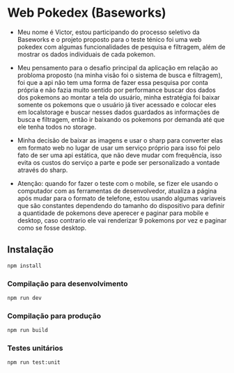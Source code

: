 # Web Pokedex (Baseworks)

- Meu nome é Victor, estou participando do processo seletivo da Baseworks e o projeto proposto para o teste ténico foi uma web pokedex com algumas funcionalidades de pesquisa e filtragem, além de mostrar os dados individuais de cada pokemon.

- Meu pensamento para o desafio principal da aplicação em relação ao probloma proposto (na minha visão foi o sistema de busca e filtragem), foi que a api não tem uma forma de fazer essa pesquisa por conta própria e não fazia muito sentido por performance buscar dos dados dos pokemons ao montar a tela do usuário, minha estratégia foi baixar somente os pokemons que o usuário já tiver acessado e colocar eles em localstorage e buscar nesses dados guardados as informações de busca e filtragem, então ir baixando os pokemons por demanda até que ele tenha todos no storage.

- Minha decisão de baixar as imagens e usar o sharp para converter elas em formato web no lugar de usar um serviço próprio para isso foi pelo fato de ser uma api estática, que não deve mudar com frequência, isso evita os custos do serviço a parte e pode ser personalizado a vontade através do sharp.

- Atenção: quando for fazer o teste com o mobile, se fizer ele usando o computador com as ferramentas de desenvolvedor, atualiza a página após mudar para o formato de telefone, estou usando algumas variaveis que são constantes dependendo do tamanho do dispositivo para definir a quantidade de pokemons deve aperecer e paginar para mobile e desktop, caso contrario ele vai renderizar 9 pokemons por vez e paginar como se fosse desktop.
## Instalação

```sh
npm install
```

### Compilação para desenvolvimento

```sh
npm run dev
```

### Compilação para produção

```sh
npm run build
```

### Testes unitários

```sh
npm run test:unit
```